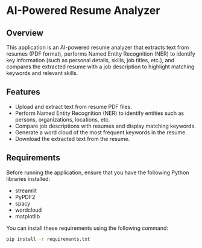 # AI-Powered Resume Analyzer

## Overview
This application is an AI-powered resume analyzer that extracts text from resumes (PDF format), performs Named Entity Recognition (NER) to identify key information (such as personal details, skills, job titles, etc.), and compares the extracted resume with a job description to highlight matching keywords and relevant skills.

## Features
- Upload and extract text from resume PDF files.
- Perform Named Entity Recognition (NER) to identify entities such as persons, organizations, locations, etc.
- Compare job descriptions with resumes and display matching keywords.
- Generate a word cloud of the most frequent keywords in the resume.
- Download the extracted text from the resume.

## Requirements
Before running the application, ensure that you have the following Python libraries installed:

- streamlit
- PyPDF2
- spacy
- wordcloud
- matplotlib

You can install these requirements using the following command:

```bash
pip install -r requirements.txt

